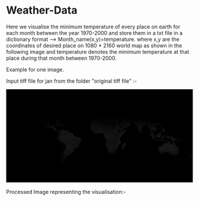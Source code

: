 # Weather-Data
Here we visualise the minimum temperature of every place on earth for each month between the year 1970-2000 and store them in a txt file in a dictionary format --> Month_name(x,y)=temperature. where x,y are the coordinates of desired place on 1080 * 2160 world map as shown in the following image and temperature denotes the minimum temperature at that place during that month between 1970-2000.

Example for one image.

Input tiff file for jan from the folder "original tiff file" :-

![Original Jan Image](Original%20Imgs/wc2.1_10m_tmin_01.tif) 

Processed Image representing the visualisation:-
